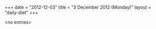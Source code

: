 +++
date = "2012-12-03"
title = "3 December 2012 (Monday)"
layout = "daily-diet"
+++

\<no entries\>